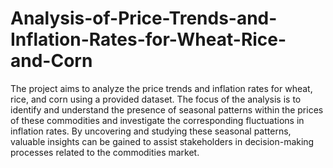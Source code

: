 # Analysis-of-Price-Trends-and-Inflation-Rates-for-Wheat-Rice-and-Corn
The project aims to analyze the price trends and inflation rates for wheat, rice, and corn using a provided dataset. The focus of the analysis is to identify and understand the presence of seasonal patterns within the prices of these commodities and investigate the corresponding fluctuations in inflation rates. By uncovering and studying these seasonal patterns, valuable insights can be gained to assist stakeholders in decision-making processes related to the commodities market.
